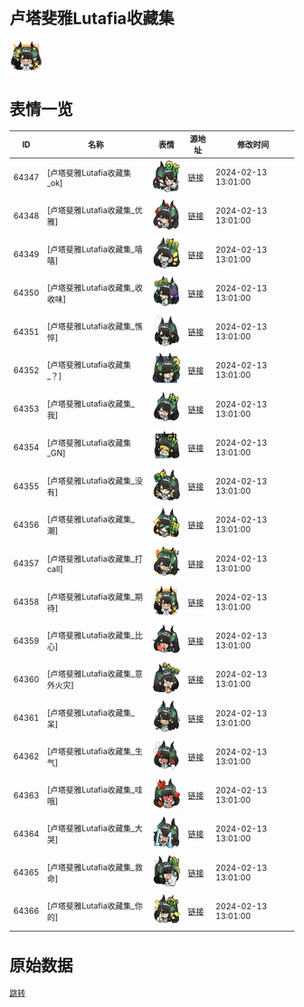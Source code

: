 # 卢塔斐雅Lutafia收藏集

<img src="./cover.png" height="60" alt="cover" />

# 表情一览

|ID|名称|表情|源地址|修改时间|
|----|----|----|----|----|
|64347|[卢塔斐雅Lutafia收藏集_ok]|<img src="./pic/064347_%5B卢塔斐雅Lutafia收藏集_ok%5D.png" height="60" alt="ok"/>|[链接](https://i0.hdslb.com/bfs/garb/5f9ac420bdbe863cf79d49999b7f9adb1681ecf4.png)|2024-02-13 13:01:00|
|64348|[卢塔斐雅Lutafia收藏集_优雅]|<img src="./pic/064348_%5B卢塔斐雅Lutafia收藏集_优雅%5D.png" height="60" alt="优雅"/>|[链接](https://i0.hdslb.com/bfs/garb/93ecb66becac33531221b5744a8a15b5baa0d13d.png)|2024-02-13 13:01:00|
|64349|[卢塔斐雅Lutafia收藏集_嘻嘻]|<img src="./pic/064349_%5B卢塔斐雅Lutafia收藏集_嘻嘻%5D.png" height="60" alt="嘻嘻"/>|[链接](https://i0.hdslb.com/bfs/garb/3a4b12588b694d2ccf002f0762e4432420c55abe.png)|2024-02-13 13:01:00|
|64350|[卢塔斐雅Lutafia收藏集_收收味]|<img src="./pic/064350_%5B卢塔斐雅Lutafia收藏集_收收味%5D.png" height="60" alt="收收味"/>|[链接](https://i0.hdslb.com/bfs/garb/9d122ad952fcdbd967d7064ba8fed4c1ee440347.png)|2024-02-13 13:01:00|
|64351|[卢塔斐雅Lutafia收藏集_憔悴]|<img src="./pic/064351_%5B卢塔斐雅Lutafia收藏集_憔悴%5D.png" height="60" alt="憔悴"/>|[链接](https://i0.hdslb.com/bfs/garb/74b626613876e72b5ca7acbf6f3823059f8a021d.png)|2024-02-13 13:01:00|
|64352|[卢塔斐雅Lutafia收藏集_？]|<img src="./pic/064352_%5B卢塔斐雅Lutafia收藏集_？%5D.png" height="60" alt="？"/>|[链接](https://i0.hdslb.com/bfs/garb/cb8369b658e86e31fe3a9e3ef0f64137bc53ab09.png)|2024-02-13 13:01:00|
|64353|[卢塔斐雅Lutafia收藏集_我]|<img src="./pic/064353_%5B卢塔斐雅Lutafia收藏集_我%5D.png" height="60" alt="我"/>|[链接](https://i0.hdslb.com/bfs/garb/4dcab1733883230df0710b09f2c3e67b9f482638.png)|2024-02-13 13:01:00|
|64354|[卢塔斐雅Lutafia收藏集_GN]|<img src="./pic/064354_%5B卢塔斐雅Lutafia收藏集_GN%5D.png" height="60" alt="GN"/>|[链接](https://i0.hdslb.com/bfs/garb/53ae51d0eb22a107b8e7c900f2e94fe4cb5b6a38.png)|2024-02-13 13:01:00|
|64355|[卢塔斐雅Lutafia收藏集_没有]|<img src="./pic/064355_%5B卢塔斐雅Lutafia收藏集_没有%5D.png" height="60" alt="没有"/>|[链接](https://i0.hdslb.com/bfs/garb/ce6fec98e7bf45078620025d79405d64f8687364.png)|2024-02-13 13:01:00|
|64356|[卢塔斐雅Lutafia收藏集_潮]|<img src="./pic/064356_%5B卢塔斐雅Lutafia收藏集_潮%5D.png" height="60" alt="潮"/>|[链接](https://i0.hdslb.com/bfs/garb/150b5ef16a48de73722d512981e110a0e5b104cf.png)|2024-02-13 13:01:00|
|64357|[卢塔斐雅Lutafia收藏集_打call]|<img src="./pic/064357_%5B卢塔斐雅Lutafia收藏集_打call%5D.png" height="60" alt="打call"/>|[链接](https://i0.hdslb.com/bfs/garb/fbc457fb0fa4db22e450282262372ad35710a251.png)|2024-02-13 13:01:00|
|64358|[卢塔斐雅Lutafia收藏集_期待]|<img src="./pic/064358_%5B卢塔斐雅Lutafia收藏集_期待%5D.png" height="60" alt="期待"/>|[链接](https://i0.hdslb.com/bfs/garb/7a5b635af91ee87f384402d183144c984f040502.png)|2024-02-13 13:01:00|
|64359|[卢塔斐雅Lutafia收藏集_比心]|<img src="./pic/064359_%5B卢塔斐雅Lutafia收藏集_比心%5D.png" height="60" alt="比心"/>|[链接](https://i0.hdslb.com/bfs/garb/95dbb10cc5251ea50579ac9c40dcb2208389522f.png)|2024-02-13 13:01:00|
|64360|[卢塔斐雅Lutafia收藏集_意外火灾]|<img src="./pic/064360_%5B卢塔斐雅Lutafia收藏集_意外火灾%5D.png" height="60" alt="意外火灾"/>|[链接](https://i0.hdslb.com/bfs/garb/4b35d6ae5da68b0f2978e671ccab1193bb67b715.png)|2024-02-13 13:01:00|
|64361|[卢塔斐雅Lutafia收藏集_呆]|<img src="./pic/064361_%5B卢塔斐雅Lutafia收藏集_呆%5D.png" height="60" alt="呆"/>|[链接](https://i0.hdslb.com/bfs/garb/374142f7ffd1db58d9f37e81a3770e072e4351ae.png)|2024-02-13 13:01:00|
|64362|[卢塔斐雅Lutafia收藏集_生气]|<img src="./pic/064362_%5B卢塔斐雅Lutafia收藏集_生气%5D.png" height="60" alt="生气"/>|[链接](https://i0.hdslb.com/bfs/garb/b2b636eb1b9801ee279a1c1e3c075f7dea08bc87.png)|2024-02-13 13:01:00|
|64363|[卢塔斐雅Lutafia收藏集_哇哦]|<img src="./pic/064363_%5B卢塔斐雅Lutafia收藏集_哇哦%5D.png" height="60" alt="哇哦"/>|[链接](https://i0.hdslb.com/bfs/garb/662280ada55c7d6e6a75035a182482aad6e9fbd1.png)|2024-02-13 13:01:00|
|64364|[卢塔斐雅Lutafia收藏集_大哭]|<img src="./pic/064364_%5B卢塔斐雅Lutafia收藏集_大哭%5D.png" height="60" alt="大哭"/>|[链接](https://i0.hdslb.com/bfs/garb/423c414636c3973897cca440e153bf745035508a.png)|2024-02-13 13:01:00|
|64365|[卢塔斐雅Lutafia收藏集_救命]|<img src="./pic/064365_%5B卢塔斐雅Lutafia收藏集_救命%5D.png" height="60" alt="救命"/>|[链接](https://i0.hdslb.com/bfs/garb/5f4994e466c744b5d65076f712ffda0d02e9fcd7.png)|2024-02-13 13:01:00|
|64366|[卢塔斐雅Lutafia收藏集_你的]|<img src="./pic/064366_%5B卢塔斐雅Lutafia收藏集_你的%5D.png" height="60" alt="你的"/>|[链接](https://i0.hdslb.com/bfs/garb/8219874267e6f41a658e2151ae518b089bec5d43.png)|2024-02-13 13:01:00|

# 原始数据

[跳转](./raw.json)

